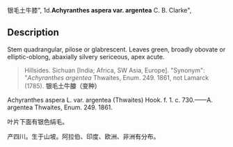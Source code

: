 银毛土牛膝",
1d.**Achyranthes aspera var. argentea** C. B. Clarke",

## Description
Stem quadrangular, pilose or glabrescent. Leaves green, broadly obovate or elliptic-oblong, abaxially silvery sericeous, apex acute.

> Hillsides. Sichuan [India; Africa, SW Asia, Europe].
  "Synonym": "*Achyranthes* *argentea* Thwaites, Enum. 249. 1861, not Lamarck (1785).
**银毛土牛膝（变种）**

Achyranthes aspera L. var. argentea (Thwaites) Hook. f. 1. c. 730.——A. argentea Thwaites, Enum. 249. 1861.

叶片下面有银色绢毛。

产四川。生于山坡。阿拉伯、印度、欧洲、非洲有分布。
